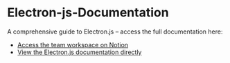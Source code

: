 # Electron-js-Documentation

A comprehensive guide to Electron.js – access the full documentation here:

- [Access the team workspace on Notion](https://www.notion.so/team/21c811f5-118a-8167-b7cc-00427ce41ab4/join)
- [View the Electron.js documentation directly](https://www.notion.so/Electron-js-21c811f5118a808abfd6e6128a4cb84b?source=copy_link)
